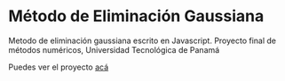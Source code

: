 # **Método de Eliminación Gaussiana**

Metodo de eliminación gaussiana escrito en Javascript. Proyecto final de métodos numéricos, Universidad Tecnológica de Panamá

Puedes ver el proyecto [acá](https://jrigoo.github.io/react-gaussian-elim/)
